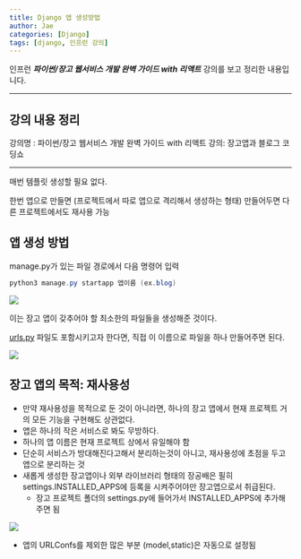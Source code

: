 ```yaml
---
title: Django 앱 생성방법
author: Jae
categories: [Django]
tags: [django, 인프런 강의]
---
```


인프런 **_파이썬/장고 웹서비스 개발 완벽 가이드 with 리액트_** 강의를 보고 정리한 내용입니다.

---

## 강의 내용 정리

강의명 : 파이썬/장고 웹서비스 개발 완벽 가이드 with 리액트
강의: 장고앱과 블로그 코딩쇼

---

매번 템플릿 생성할 필요 없다.

한번 앱으로 만들면 (프로젝트에서 따로 앱으로 격리해서 생성하는 형태) 만들어두면 다른 프로젝트에서도 재사용 가능

## 앱 생성 방법

manage.py가 있는 파일 경로에서 다음 명령어 입력

```powershell
python3 manage.py startapp 앱이름 (ex.blog)
```

![](https://velog.velcdn.com/images/a87380/post/8465df67-77ad-4f9f-89ab-9214dc55baed/image.png)

이는 장고 앱이 갖추어야 할 최소한의 파일들을 생성해준 것이다.

[urls.py](http://urls.py/) 파일도 포함시키고자 한다면, 직접 이 이름으로 파일을 하나 만들어주면 된다.

![](https://velog.velcdn.com/images/a87380/post/1b457046-1fd1-4b08-bb6c-be2664cd0ec1/image.png)

## 장고 앱의 목적: 재사용성

- 만약 재사용성을 목적으로 둔 것이 아니라면, 하나의 장고 앱에서 현재 프로젝트 거의 모든 기능을 구현해도 상관없다.
- 앱은 하나의 작은 서비스로 봐도 무방하다.
- 하나의 앱 이름은 현재 프로젝트 상에서 유일해야 함
- 단순히 서비스가 방대해진다고해서 분리하는것이 아니고, 재사용성에 초점을 두고 앱으로 분리하는 것
- 새롭게 생성한 장고앱이나 외부 라이브러리 형태의 장공배은 필히 settings.INSTALLED_APPS에 등록을 시켜주어야만 장고앱으로서 취급된다.
  - 장고 프로젝트 폴더의 settings.py에 들어가서 INSTALLED_APPS에 추가해주면 됨

![](https://velog.velcdn.com/images/a87380/post/277cf636-48b0-4d3a-aa4f-1dead3fd22d7/image.png)

- 앱의 URLConfs를 제외한 많은 부분 (model,static)은 자동으로 설정됨
